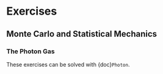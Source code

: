
# Exercises

## Monte Carlo and Statistical Mechanics


### The Photon Gas

These exercises can be solved with {doc}`Photon`.






